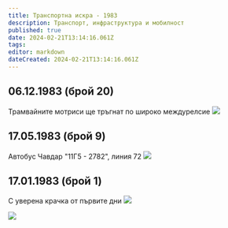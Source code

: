 ```yaml
---
title: Транспортна искра - 1983
description: Транспорт, инфраструктура и мобилност
published: true
date: 2024-02-21T13:14:16.061Z
tags: 
editor: markdown
dateCreated: 2024-02-21T13:14:16.061Z
---
```



## 06.12.1983 (брой 20)
Трамвайните мотриси ще тръгнат по широко междурелсие
<img src="http://46.10.181.183:1518/trinmo/literature/vestnik-transportna-iskra/1983/1983.12.06-br20.jpg">

## 17.05.1983 (брой 9)
Автобус Чавдар "11Г5 - 2782", линия 72
<img src="http://46.10.181.183:1518/trinmo/literature/vestnik-transportna-iskra/1983/1983.05.17-br9-2.jpg">

## 17.01.1983 (брой 1)
С уверена крачка от първите дни
<img src="http://46.10.181.183:1518/trinmo/literature/vestnik-transportna-iskra/1983/1983.01.17-br1-1.jpg">

<img src="http://46.10.181.183:1518/trinmo/literature/vestnik-transportna-iskra/1983/1983.01.17-br1-2.jpg">